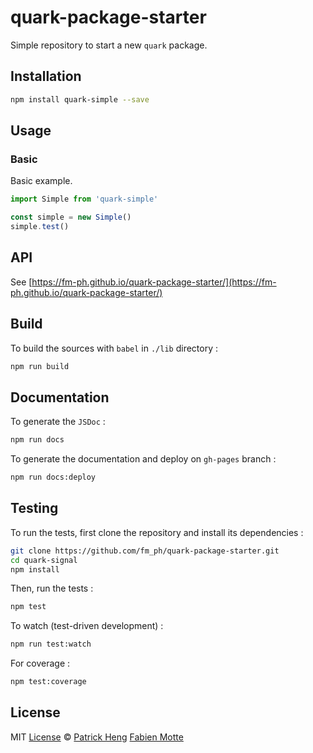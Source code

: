 # quark-package-starter

Simple repository to start a new `quark` package.

## Installation

```sh
npm install quark-simple --save
```

## Usage

### Basic

Basic example.

```js
import Simple from 'quark-simple'

const simple = new Simple()
simple.test()
```

## API

See [https://fm-ph.github.io/quark-package-starter/](https://fm-ph.github.io/quark-package-starter/)

## Build

To build the sources with `babel` in `./lib` directory :

```sh
npm run build
```

## Documentation

To generate the `JSDoc` :

```sh
npm run docs
```

To generate the documentation and deploy on `gh-pages` branch :

```sh
npm run docs:deploy
```

## Testing

To run the tests, first clone the repository and install its dependencies :

```sh
git clone https://github.com/fm_ph/quark-package-starter.git
cd quark-signal
npm install
```

Then, run the tests :

```sh
npm test
```

To watch (test-driven development) :

```sh
npm run test:watch
```

For coverage :

```sh
npm test:coverage
```

## License

MIT [License](LICENSE.md) © [Patrick Heng](http://hengpatrick.fr/) [Fabien Motte](http://fabienmotte.com/) 
